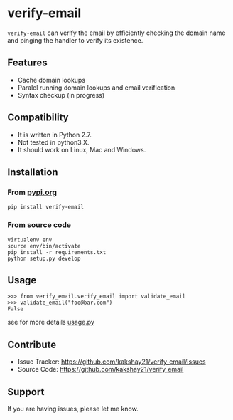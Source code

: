 # verify-email 

``verify-email`` can verify the email by efficiently checking the domain name and pinging the handler to verify its existence.

## Features
- Cache domain lookups
- Paralel running domain lookups and email verification
- Syntax checkup (in progress)

## Compatibility
- It is written in Python 2.7.
- Not tested in python3.X.
- It should work on Linux, Mac and Windows.

## Installation
### From [pypi.org](https://pypi.org/project/verify-email/)
```
pip install verify-email
```
### From source code
```
virtualenv env 
source env/bin/activate
pip install -r requirements.txt
python setup.py develop
```

## Usage
```
>>> from verify_email.verify_email import validate_email
>>> validate_email("foo@bar.com")
False
```
see for more details [usage.py](https://github.com/kakshay21/verify_email/blob/master/verify_email/usage.py)

## Contribute
- Issue Tracker: https://github.com/kakshay21/verify_email/issues
- Source Code: https://github.com/kakshay21/verify_email

## Support
If you are having issues, please let me know.

